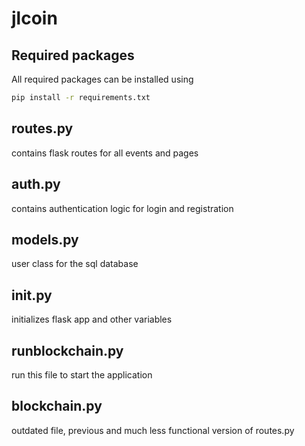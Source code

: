 # jlcoin

## Required packages
All required packages can be installed using
```bash
pip install -r requirements.txt
```

## routes.py
contains flask routes for all events and pages

## auth.py
contains authentication logic for login and registration

## models.py
user class for the sql database

## __init__.py
initializes flask app and other variables

## runblockchain.py
run this file to start the application

## blockchain.py
outdated file, previous and much less functional version of routes.py
